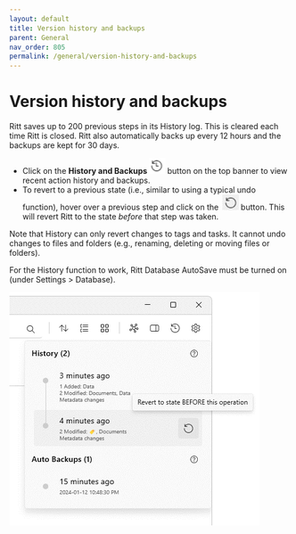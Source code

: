 ```yaml
---
layout: default
title: Version history and backups
parent: General
nav_order: 805
permalink: /general/version-history-and-backups
---
```


# Version history and backups

Ritt saves up to 200 previous steps in its History log. This is cleared each time Ritt is closed. Ritt also automatically backs up every 12 hours and the backups are kept for 30 days.

- Click on the **History and Backups**<img src="../img/v1.2-PNG-Button-History-and-Backups.png" alt="History and Backups" width="30" style="padding: 0px 3px 0px 3px"/>button on the top banner to view recent action history and backups.
- To revert to a previous state (i.e., similar to using a typical undo function), hover over a previous step and click on the <img src="../img/v1.2-PNG-Button-Revert.png" alt="Revert" width="30" style="padding: 0px 3px 0px 3px"/>button. This will revert Ritt to the state *before* that step was taken.

Note that History can only revert changes to tags and tasks. It cannot undo changes to files and folders (e.g., renaming, deleting or moving files or folders).

For the History function to work, Ritt Database AutoSave must be turned on (under Settings > Database).

![History](../img/v1.2-PNG-History-and-Backups.png)